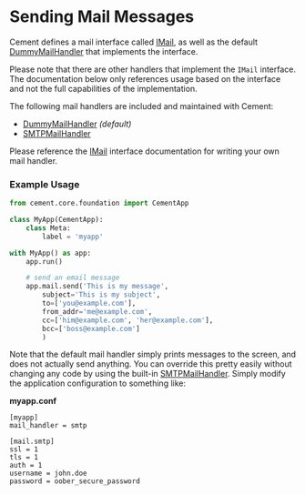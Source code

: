 # Sending Mail Messages

Cement defines a mail interface called [IMail](/%7B%7B%20version%20%7D%7D/api/core/mail.html#cement.core.mail.IMail), as well as the default [DummyMailHandler](/%7B%7B%20version%20%7D%7D/api/ext/ext_dummy.html#cement.ext.ext_dummy.DummyMailHandler) that implements the interface.

Please note that there are other handlers that implement the `IMail` interface. The documentation below only references usage based on the interface and not the full capabilities of the implementation.

The following mail handlers are included and maintained with Cement:

* [DummyMailHandler](/%7B%7B%20version%20%7D%7D/api/ext/ext_dummy.html#cement.ext.ext_dummy.DummyMailHandler) _\(default\)_
* [SMTPMailHandler](/%7B%7B%20version%20%7D%7D/api/ext/ext_smtp#cement.ext.ext_smtp.SMTPMailHandler)

Please reference the [IMail](/%7B%7B%20version%20%7D%7D/api/core/mail.html#cement.core.mail.IMail) interface documentation for writing your own mail handler.

### Example Usage

```python
from cement.core.foundation import CementApp

class MyApp(CementApp):
    class Meta:
        label = 'myapp'

with MyApp() as app:
    app.run()

    # send an email message
    app.mail.send('This is my message',
        subject='This is my subject',
        to=['you@example.com'],
        from_addr='me@example.com',
        cc=['him@example.com', 'her@example.com'],
        bcc=['boss@example.com']
        )
```

Note that the default mail handler simply prints messages to the screen, and does not actually send anything. You can override this pretty easily without changing any code by using the built-in [SMTPMailHandler](/%7B%7B%20version%20%7D%7D/api/ext/ext_smtp#cement.ext.ext_smtp.SMTPMailHandler). Simply modify the application configuration to something like:

**myapp.conf**

```text
[myapp]
mail_handler = smtp

[mail.smtp]
ssl = 1
tls = 1
auth = 1
username = john.doe
password = oober_secure_password
```


